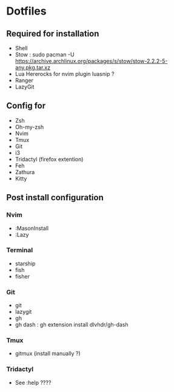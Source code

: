 # Dotfiles
## Required for installation

* Shell
* Stow : sudo pacman -U https://archive.archlinux.org/packages/s/stow/stow-2.2.2-5-any.pkg.tar.xz
* Lua Hererocks for nvim plugin luasnip ?
* Ranger
* LazyGit

## Config for

* Zsh
* Oh-my-zsh
* Nvim
* Tmux
* Git
* i3
* Tridactyl (firefox extention)
* Feh
* Zathura
* Kitty
 
## Post install configuration
### Nvim 
* :MasonInstall
* :Lazy

### Terminal
* starship
* fish
* fisher

### Git
* git
* lazygit
* gh
* gh dash : gh extension install dlvhdr/gh-dash

### Tmux
* gitmux (install manually ?)

### Tridactyl
* See :help ????
